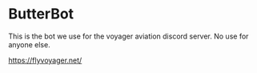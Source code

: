 # ButterBot

This is the bot we use for the voyager aviation discord server.
No use for anyone else.

https://flyvoyager.net/
